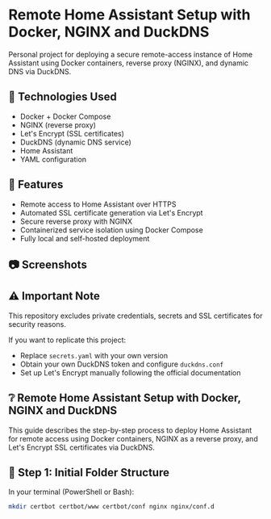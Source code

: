 # Remote Home Assistant Setup with Docker, NGINX and DuckDNS

Personal project for deploying a secure remote-access instance of Home Assistant using Docker containers, reverse proxy (NGINX), and dynamic DNS via DuckDNS.

## 🔧 Technologies Used
- Docker + Docker Compose  
- NGINX (reverse proxy)  
- Let's Encrypt (SSL certificates)  
- DuckDNS (dynamic DNS service)  
- Home Assistant  
- YAML configuration  

## 🚀 Features
- Remote access to Home Assistant over HTTPS  
- Automated SSL certificate generation via Let's Encrypt  
- Secure reverse proxy with NGINX  
- Containerized service isolation using Docker Compose  
- Fully local and self-hosted deployment  

## 📷 Screenshots

## ⚠️ Important Note

This repository excludes private credentials, secrets and SSL certificates for security reasons.

If you want to replicate this project:
- Replace `secrets.yaml` with your own version
- Obtain your own DuckDNS token and configure `duckdns.conf`
- Set up Let's Encrypt manually following the official documentation
## ❔ Remote Home Assistant Setup with Docker, NGINX and DuckDNS

This guide describes the step-by-step process to deploy Home Assistant for remote access using Docker containers, NGINX as a reverse proxy, and Let's Encrypt SSL certificates via DuckDNS.

## 📁 Step 1: Initial Folder Structure

In your terminal (PowerShell or Bash):

```bash
mkdir certbot certbot/www certbot/conf nginx nginx/conf.d

